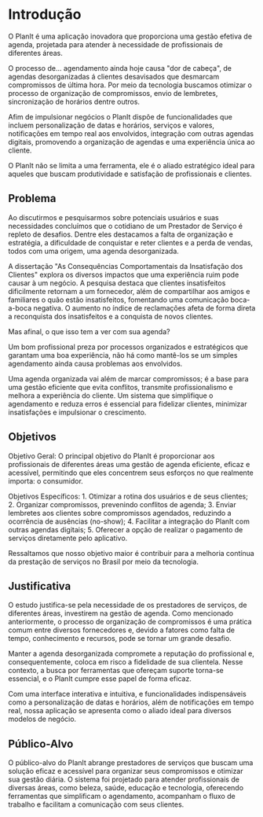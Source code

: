 # Introdução

O PlanIt é uma aplicação inovadora que proporciona uma gestão efetiva de agenda, projetada para atender à necessidade de profissionais de diferentes áreas. 

O processo de... agendamento ainda hoje causa "dor de cabeça", de agendas desorganizadas á clientes desavisados que desmarcam compromissos de última hora. Por meio da tecnologia buscamos otimizar o processo de organização de compromissos, envio de lembretes, sincronização de horários dentre outros. 

Afim de impulsionar negócios o PlanIt dispõe de funcionalidades que incluem personalização de datas e horários, serviços e valores, notificações em tempo real aos envolvidos, integração com outras agendas digitais, promovendo a organização de agendas e uma experiência única ao cliente. 

O PlanIt não se limita a uma ferramenta, ele é o aliado estratégico ideal para aqueles que buscam produtividade e satisfação de profissionais e clientes. 


## Problema

Ao discutirmos e pesquisarmos sobre potenciais usuários e suas necessidades concluímos que o cotidiano de um Prestador de Serviço é repleto de desafios. Dentre eles destacamos a falta de organização e estratégia, a dificuldade de conquistar e reter clientes e a perda de vendas, todos com uma origem, uma agenda desorganizada. 

A dissertação "As Consequências Comportamentais da Insatisfação dos Clientes" explora os diversos impactos que uma experiência ruim pode causar à um negócio. A pesquisa destaca que clientes insatisfeitos dificilmente retornam a um fornecedor, além de compartilhar aos amigos e familiares o quão estão insatisfeitos, fomentando uma comunicação boca-a-boca negativa. O aumento no índice de reclamações afeta de forma direta a reconquista dos insatisfeitos e a conquista de novos clientes.

Mas afinal, o que isso tem a ver com sua agenda?

Um bom profissional preza por processos organizados e estratégicos que garantam uma boa experiência, não há como mantê-los se um simples agendamento ainda causa problemas aos envolvidos. 

Uma agenda organizada vai além de marcar compromissos; é a base para uma gestão eficiente que evita conflitos, transmite profissionalismo e melhora a experiência do cliente. Um sistema que simplifique o agendamento e reduza erros é essencial para fidelizar clientes, minimizar insatisfações e impulsionar o crescimento.


## Objetivos

Objetivo Geral:
O principal objetivo do PlanIt é proporcionar aos profissionais de diferentes áreas uma gestão de agenda eficiente, eficaz e acessível, permitindo que eles concentrem seus esforços no que realmente importa: o consumidor.

Objetivos Específicos:
	1. Otimizar a rotina dos usuários e de seus clientes;
	2. Organizar compromissos, prevenindo conflitos de agenda;
	3. Enviar lembretes aos clientes sobre compromissos agendados, reduzindo a ocorrência de ausências (no-show);
	4. Facilitar a integração do PlanIt com outras agendas digitais;
	5. Oferecer a opção de realizar o pagamento de serviços diretamente pelo aplicativo.

Ressaltamos que nosso objetivo maior é contribuir para a melhoria contínua da 
prestação de serviços no Brasil por meio da tecnologia.


## Justificativa

O estudo justifica-se pela necessidade de os prestadores de serviços, de diferentes áreas, investirem na gestão de agenda. Como mencionado anteriormente, o processo de organização de compromissos é uma prática comum entre diversos fornecedores e, devido a fatores como falta de tempo, conhecimento e recursos, pode se tornar um grande desafio.

Manter a agenda desorganizada compromete a reputação do profissional e, consequentemente, coloca em risco a fidelidade de sua clientela. Nesse contexto, a busca por ferramentas que ofereçam suporte torna-se essencial, e o PlanIt cumpre esse papel de forma eficaz.

Com uma interface interativa e intuitiva, e funcionalidades indispensáveis como a personalização de datas e horários, além de notificações em tempo real, nossa aplicação se apresenta como o aliado ideal para diversos modelos de negócio.


## Público-Alvo

O público-alvo do PlanIt abrange prestadores de serviços que buscam uma solução eficaz e acessível para organizar seus compromissos e otimizar sua gestão diária. O sistema foi projetado para atender profissionais de diversas áreas, como beleza, saúde, educação e tecnologia, oferecendo ferramentas que simplificam o agendamento, acompanham o fluxo de trabalho e facilitam a comunicação com seus clientes.
